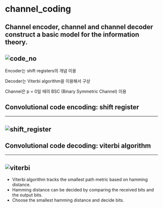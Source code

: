 # channel_coding

Channel encoder, channel and channel decoder construct a basic model for the information theory.
-------------------------------------------------------
![code_no](https://user-images.githubusercontent.com/45198475/98775119-cc06e980-242f-11eb-93f7-f86c53695c5d.PNG)
--------------------------------------------------------
Encoder는 shift registers의 개념 이용

Decoder는 Viterbi algorithm을 이용해서 구상

Channel은 p = 0일 때의 BSC (Binary Symmetric Channel) 이용

## Convolutional code encoding: shift register
---------------------------------------------
![shift_register](https://user-images.githubusercontent.com/45198475/98774886-3ff4c200-242f-11eb-9f44-408003c69687.PNG)
---------------------------------------------

## Convolutional code decoding: viterbi algorithm
--------------------------------------------------
![viterbi](https://user-images.githubusercontent.com/45198475/98774889-42571c00-242f-11eb-8c7f-35ce97428ad8.PNG)
---------------------------------------------------
- Viterbi algorithm tracks the smallest path metric based on hamming distance.
- Hamming distance can be decided by comparing the received bits and the output bits.
- Choose the smallest hamming distance and decide bits.
